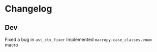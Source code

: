 Changelog
=========

Dev
---
Fixed a bug in `ast_ctx_fixer`
Implemented `macropy.case_classes.enum` macro

